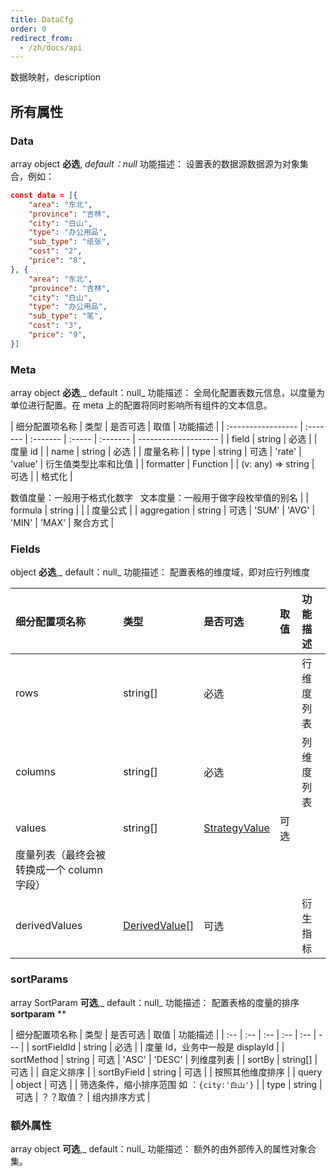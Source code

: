 ```yaml
---
title: DataCfg
order: 0
redirect_from:
  - /zh/docs/api
---
```


数据映射，description

## 所有属性

### Data

array object **必选**, _default：null_ 功能描述： 设置表的数据源数据源为对象集合，例如：

```json
const data = [{
    "area": "东北",
    "province": "吉林",
    "city": "白山",
    "type": "办公用品",
    "sub_type": "纸张",
    "cost": "2",
    "price": "8",
}, {
    "area": "东北",
    "province": "吉林",
    "city": "白山",
    "type": "办公用品",
    "sub_type": "笔",
    "cost": "3",
    "price": "9",
}]
```

### Meta

array object **必选**,_ default：null_ 功能描述： 全局化配置表数元信息，以度量为单位进行配置。在 meta 上的配置将同时影响所有组件的文本信息。

| 细分配置项名称     | 类型     | 是否可选 | 取值   | 功能描述 |
| :----------------- | :------- | :------- | :----- | :------- | -------------------- |
| field              | string   | 必选     |        | 度量 id  |
| name               | string   | 必选     |        | 度量名称 |
| type               | string   | 可选     | 'rate' | 'value'  | 衍生值类型比率和比值 |
| formatter          | Function |
| (v: any) => string | 可选     |          | 格式化 |

数值度量：一般用于格式化数字   文本度量：一般用于做字段枚举值的别名 | | formula | string | | | 度量公式 | | aggregation | string | 可选 | 'SUM' | 'AVG' | 'MIN' | 'MAX' | 聚合方式 |


### Fields

object **必选**,_ default：null_ 功能描述： 配置表格的维度域，即对应行列维度

| 细分配置项名称 | 类型 | 是否可选 | 取值 | 功能描述 |
| :-- | :-- | :-- | :-- | :-- |
| rows | string[] | 必选 |  | 行维度列表 |
| columns | string[] | 必选 |  | 列维度列表 |
| values | string[] | [StrategyValue](#) | 可选 |
| 度量列表（最终会被转换成一个 column 字段） |
| derivedValues | [DerivedValue[]](#) | 可选 |  | 衍生指标 |


### sortParams

array SortParam **可选**,_ default：null_ 功能描述： 配置表格的度量的排序 **sortparam** \*\*

| 细分配置项名称 | 类型 | 是否可选 | 取值 | 功能描述 |
| :-- | :-- | :-- | :-- | :-- | --- |
| sortFieldId | string | 必选 |  | 度量 Id，业务中一般是 displayId |
| sortMethod | string | 可选 | 'ASC' | 'DESC' | 列维度列表 |
| sortBy | string[] | 可选 |
| 自定义排序 |
| sortByField | string | 可选 |  | 按照其他维度排序 |
| query | object | 可选 |  | 筛选条件，缩小排序范围 如 ：`{city:'白山'}` |
| type | string |   可选 | ？？取值？ | 组内排序方式 |

### 额外属性

array object **可选**,_ default：null_ 功能描述： 额外的由外部传入的属性对象合集。

